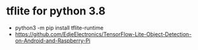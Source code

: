# tflite for python 3.8
- python3 -m pip install tflite-runtime
- https://github.com/EdjeElectronics/TensorFlow-Lite-Object-Detection-on-Android-and-Raspberry-Pi

